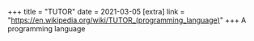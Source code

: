 +++
title = "TUTOR"
date = 2021-03-05
[extra]
link = "https://en.wikipedia.org/wiki/TUTOR_(programming_language)"
+++
A programming language

